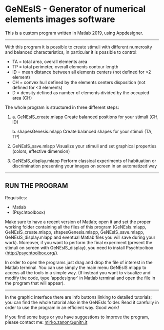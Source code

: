 # GeNEsIS - Generator of numerical elements images software
This is a custom program written in Matlab 2019, using Appdesigner. 

--------------------------------------------------------------------------------------------------------------------------------------------------------------------------

With this program it is possible to create stimuli with different numerosity and balanced characteristics, in particular it is possible to control:
-	TA = total area, overall elements area
-	TP = total perimeter, overall elements contour length
-	ID = mean distance between all elements centers (not defined for <2 element)
-	CH = convex hull defined by the elements centers disposition (not defined for <3 elements)
-	D = density defined as number of elements divided by the occupied area (CH)

The whole program is structured in three different steps:

1.	a. GeNEsIS_create.mlapp
    Create balanced positions for your stimuli (CH, ID)

    b. shapesGenesis.mlapp
    Create balanced shapes for your stimuli (TA, TP)

2.	GeNEsIS_save.mlapp
    Visualize your stimuli and set graphical properties (colors, effective dimension)

3.	GeNEsIS_display.mlapp
    Perform classical experiments of habituation or discrimination presenting your images on screen in an automatized way

---------------------------------------------------------------------------------------------------------------------------------------------------------------------------
RUN THE PROGRAM
----------------------------------------------------------------------------------------------------------------------------------------------------------------------------
Requisites:
- Matlab
- (Psychtoolboox)

Make sure to have a recent version of Matlab; open it and set the proper working folder containing all the files of this program (GeNEsIs.mlapp, GeNEsIS_create.mlapp, shapesGenesis.mlapp, GeNEsIS_save.mlapp, GeNEsIS_display.mlapp and eventual Matlab files you will save during your work). 
Moreover, if you want to perform the final experiment (present the stimuli on screen with GeNEsIS_display), you need to install Psychtoolbox (http://psychtoolbox.org/).

In order to open the programs just drag and drop the file of interest in the Matlab terminal.
You can use simply the main menu GeNEsIS.mlapp to access all the tools in a simple way.
(If instead you want to visualize and modify the code, type ‘appdesigner’ in Matlab terminal and open the file in the program that will appear).

---------------------------------------------------------------------------------------------------------------------------------------------------------------------------

In the graphic interface there are info buttons linking to detailed tutorials; you can find the whole tutorial also in the GeNEsIs folder. Read it carefully in order to use the program in an efficient way.
Good work!

If you find some bugs or you have suggestions to improve the program, please contact me: mirko.zanon@unitn.it

